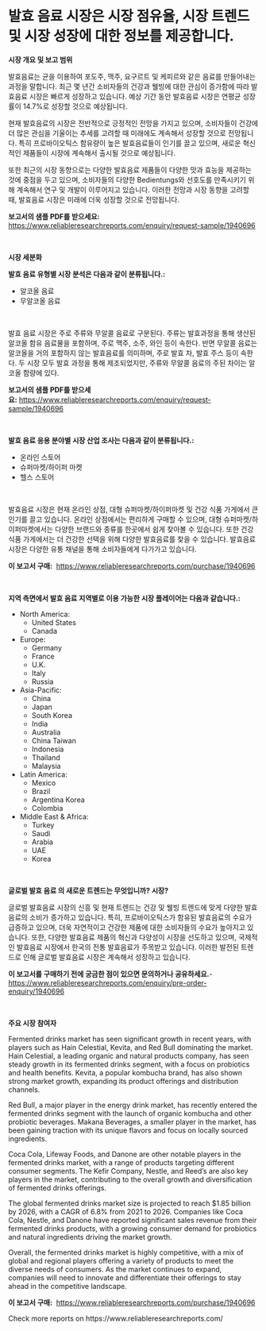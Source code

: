 <p><h1>발효 음료 시장은 시장 점유율, 시장 트렌드 및 시장 성장에 대한 정보를 제공합니다.</h1></p><p><strong>시장 개요 및 보고 범위</strong></p>
<p><p>발효음료는 균을 이용하여 포도주, 맥주, 요구르트 및 케피르와 같은 음료를 만들어내는 과정을 말합니다. 최근 몇 년간 소비자들의 건강과 웰빙에 대한 관심이 증가함에 따라 발효음료 시장은 빠르게 성장하고 있습니다. 예상 기간 동안 발효음료 시장은 연평균 성장률이 14.7%로 성장할 것으로 예상됩니다.</p><p>현재 발효음료의 시장은 전반적으로 긍정적인 전망을 가지고 있으며, 소비자들이 건강에 더 많은 관심을 기울이는 추세를 고려할 때 미래에도 계속해서 성장할 것으로 전망됩니다. 특히 프로바이오틱스 함유량이 높은 발효음료들이 인기를 끌고 있으며, 새로운 혁신적인 제품들이 시장에 계속해서 출시될 것으로 예상됩니다.</p><p>또한 최근의 시장 동향으로는 다양한 발효음료 제품들이 다양한 맛과 효능을 제공하는 것에 중점을 두고 있으며, 소비자들의 다양한 Bedientungs와 선호도를 만족시키기 위해 계속해서 연구 및 개발이 이루어지고 있습니다. 이러한 전망과 시장 동향을 고려할 때, 발효음료 시장은 미래에 더욱 성장할 것으로 전망됩니다.</p></p>
<p><strong>보고서의 샘플 PDF를 받으세요:</strong> <a href="https://www.reliableresearchreports.com/enquiry/request-sample/1940696">https://www.reliableresearchreports.com/enquiry/request-sample/1940696</a></p>
<p>&nbsp;</p>
<p><strong>시장 세분화</strong></p>
<p><strong>발효 음료 유형별 시장 분석은 다음과 같이 분류됩니다.:</strong></p>
<p><ul><li>알코올 음료</li><li>무알코올 음료</li></ul></p>
<p>&nbsp;</p>
<p><p>발효 음료 시장은 주로 주류와 무알콜 음료로 구분된다. 주류는 발효과정을 통해 생산된 알코올 함유 음료물을 포함하며, 주로 맥주, 소주, 와인 등이 속한다. 반면 무알콜 음료는 알코올을 거의 포함하지 않는 발효음료를 의미하며, 주로 발효 차, 발효 주스 등이 속한다. 두 시장 모두 발효 과정을 통해 제조되었지만, 주류와 무알콜 음료의 주된 차이는 알코올 함량에 있다.</p></p>
<p><strong>보고서의 샘플 PDF를 받으세요:</strong>&nbsp;<a href="https://www.reliableresearchreports.com/enquiry/request-sample/1940696">https://www.reliableresearchreports.com/enquiry/request-sample/1940696</a></p>
<p>&nbsp;</p>
<p><strong> 발효 음료 응용 분야별 시장 산업 조사는 다음과 같이 분류됩니다.:</strong></p>
<p><ul><li>온라인 스토어</li><li>슈퍼마켓/하이퍼 마켓</li><li>헬스 스토어</li></ul></p>
<p>&nbsp;</p>
<p><p>발효음료 시장은 현재 온라인 상점, 대형 슈퍼마켓/하이퍼마켓 및 건강 식품 가게에서 큰 인기를 끌고 있습니다. 온라인 상점에서는 편리하게 구매할 수 있으며, 대형 슈퍼마켓/하이퍼마켓에서는 다양한 브랜드와 종류를 한곳에서 쉽게 찾아볼 수 있습니다. 또한 건강 식품 가게에서는 더 건강한 선택을 위해 다양한 발효음료를 찾을 수 있습니다. 발효음료 시장은 다양한 유통 채널을 통해 소비자들에게 다가가고 있습니다.</p></p>
<p><strong>이 보고서 구매:</strong>&nbsp; <a href="https://www.reliableresearchreports.com/purchase/1940696">https://www.reliableresearchreports.com/purchase/1940696</a></p>
<p>&nbsp;</p>
<p><strong>지역 측면에서 발효 음료 지역별로 이용 가능한 시장 플레이어는 다음과 같습니다.:</strong></p>
<p><ul>
    <li>
        North America:
        <ul>
            <li>United States</li>
            <li>Canada</li>
        </ul>
    </li>
    <li>
        Europe:
        <ul>
            <li>Germany</li>
            <li>France</li>
            <li>U.K.</li>
            <li>Italy</li>
            <li>Russia</li>
        </ul>
    </li>
    <li>
        Asia-Pacific:
        <ul>
            <li>China</li>
            <li>Japan</li>
            <li>South Korea</li>
            <li>India</li>
            <li>Australia</li>
            <li>China Taiwan</li>
            <li>Indonesia</li>
            <li>Thailand</li>
            <li>Malaysia</li>
        </ul>
    </li>
    <li>
        Latin America:
        <ul>
            <li>Mexico</li>
            <li>Brazil</li>
            <li>Argentina Korea</li>
            <li>Colombia</li>
        </ul>
    </li>
    <li>
        Middle East & Africa:
        <ul>
            <li>Turkey</li>
            <li>Saudi</li>
            <li>Arabia</li>
            <li>UAE</li>
            <li>Korea</li>
        </ul>
    </li>
    </ul></p>
<p>&nbsp;</p>
<p><strong>글로벌 발효 음료 의 새로운 트렌드는 무엇입니까? 시장?</strong></p>
<p><p>글로벌 발효음료 시장의 신흥 및 현재 트렌드는 건강 및 웰빙 트렌드에 맞게 다양한 발효음료의 소비가 증가하고 있습니다. 특히, 프로바이오틱스가 함유된 발효음료의 수요가 급증하고 있으며, 더욱 자연적이고 건강한 제품에 대한 소비자들의 수요가 높아지고 있습니다. 또한, 다양한 발효음료 제품의 혁신과 다양성이 시장을 선도하고 있으며, 국제적인 발효음료 시장에서 한국의 전통 발효음료가 주목받고 있습니다. 이러한 발전된 트렌드로 인해 글로벌 발효음료 시장은 계속해서 성장하고 있습니다.</p></p>
<p><strong>이 보고서를 구매하기 전에 궁금한 점이 있으면 문의하거나 공유하세요.</strong>- <a href="https://www.reliableresearchreports.com/enquiry/pre-order-enquiry/1940696">https://www.reliableresearchreports.com/enquiry/pre-order-enquiry/1940696</a></p>
<p>&nbsp;</p>
<p><strong>주요 시장 참여자</strong></p>
<p><p>Fermented drinks market has seen significant growth in recent years, with players such as Hain Celestial, Kevita, and Red Bull dominating the market. Hain Celestial, a leading organic and natural products company, has seen steady growth in its fermented drinks segment, with a focus on probiotics and health benefits. Kevita, a popular kombucha brand, has also shown strong market growth, expanding its product offerings and distribution channels.</p><p>Red Bull, a major player in the energy drink market, has recently entered the fermented drinks segment with the launch of organic kombucha and other probiotic beverages. Makana Beverages, a smaller player in the market, has been gaining traction with its unique flavors and focus on locally sourced ingredients.</p><p>Coca Cola, Lifeway Foods, and Danone are other notable players in the fermented drinks market, with a range of products targeting different consumer segments. The Kefir Company, Nestle, and Reed’s are also key players in the market, contributing to the overall growth and diversification of fermented drinks offerings.</p><p>The global fermented drinks market size is projected to reach $1.85 billion by 2026, with a CAGR of 6.8% from 2021 to 2026. Companies like Coca Cola, Nestle, and Danone have reported significant sales revenue from their fermented drinks products, with a growing consumer demand for probiotics and natural ingredients driving the market growth.</p><p>Overall, the fermented drinks market is highly competitive, with a mix of global and regional players offering a variety of products to meet the diverse needs of consumers. As the market continues to expand, companies will need to innovate and differentiate their offerings to stay ahead in the competitive landscape.</p></p>
<p><strong>이 보고서 구매:</strong>&nbsp;&nbsp;<a href="https://www.reliableresearchreports.com/purchase/1940696">https://www.reliableresearchreports.com/purchase/1940696</a></p>
<p>Check more reports on https://www.reliableresearchreports.com/</p>

